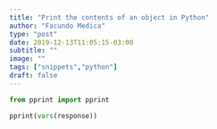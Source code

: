 ```yaml
---
title: "Print the contents of an object in Python"
author: "Facundo Medica"
type: "post"
date: 2019-12-13T11:05:15-03:00
subtitle: ""
image: ""
tags: ["snippets","python"]
draft: false
---
```


```python
from pprint import pprint

pprint(vars(response))

```
